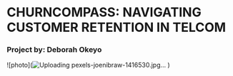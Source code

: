 # **CHURNCOMPASS: NAVIGATING CUSTOMER RETENTION IN TELCOM**
### Project by: Deborah Okeyo
![photo](![Uploading pexels-joenibraw-1416530.jpg…]()
)
